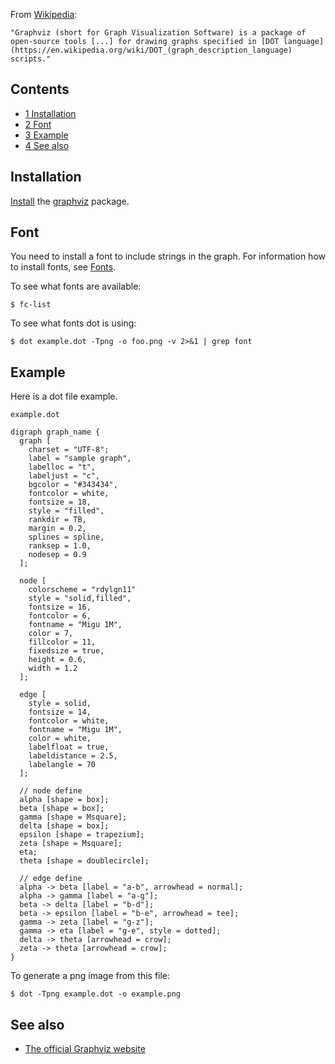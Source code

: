From [Wikipedia](https://en.wikipedia.org/wiki/Graphviz "wikipedia:Graphviz"):

	"Graphviz (short for Graph Visualization Software) is a package of open-source tools [...] for drawing graphs specified in [DOT language](https://en.wikipedia.org/wiki/DOT_(graph_description_language) scripts."

## Contents

*   [1 Installation](#Installation)
*   [2 Font](#Font)
*   [3 Example](#Example)
*   [4 See also](#See_also)

## Installation

[Install](/index.php/Install "Install") the [graphviz](https://www.archlinux.org/packages/?name=graphviz) package.

## Font

You need to install a font to include strings in the graph. For information how to install fonts, see [Fonts](/index.php/Fonts "Fonts").

To see what fonts are available:

```
$ fc-list

```

To see what fonts dot is using:

```
$ dot example.dot -Tpng -o foo.png -v 2>&1 | grep font

```

## Example

Here is a dot file example.

 `example.dot` 
```
digraph graph_name {
  graph [
    charset = "UTF-8";
    label = "sample graph",
    labelloc = "t",
    labeljust = "c",
    bgcolor = "#343434",
    fontcolor = white,
    fontsize = 18,
    style = "filled",
    rankdir = TB,
    margin = 0.2,
    splines = spline,
    ranksep = 1.0,
    nodesep = 0.9
  ];

  node [
    colorscheme = "rdylgn11"
    style = "solid,filled",
    fontsize = 16,
    fontcolor = 6,
    fontname = "Migu 1M",
    color = 7,
    fillcolor = 11,
    fixedsize = true,
    height = 0.6,
    width = 1.2
  ];

  edge [
    style = solid,
    fontsize = 14,
    fontcolor = white,
    fontname = "Migu 1M",
    color = white,
    labelfloat = true,
    labeldistance = 2.5,
    labelangle = 70
  ];

  // node define
  alpha [shape = box];
  beta [shape = box];
  gamma [shape = Msquare];
  delta [shape = box];
  epsilon [shape = trapezium];
  zeta [shape = Msquare];
  eta;
  theta [shape = doublecircle];

  // edge define
  alpha -> beta [label = "a-b", arrowhead = normal];
  alpha -> gamma [label = "a-g"];
  beta -> delta [label = "b-d"];
  beta -> epsilon [label = "b-e", arrowhead = tee];
  gamma -> zeta [label = "g-z"];
  gamma -> eta [label = "g-e", style = dotted];
  delta -> theta [arrowhead = crow];
  zeta -> theta [arrowhead = crow];
}
```

To generate a png image from this file:

```
$ dot -Tpng example.dot -o example.png

```

## See also

*   [The official Graphviz website](http://www.graphviz.org/)